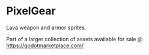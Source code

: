 # PixelGear

Lava weapon and armor sprites.

Part of a larger collection of assets available for sale @ <https://godotmarketplace.com/>
